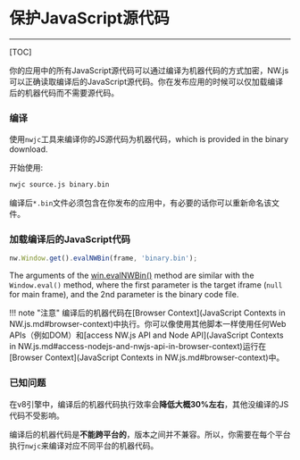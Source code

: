 # 保护JavaScript源代码
---

[TOC]

你的应用中的所有JavaScript源代码可以通过编译为机器代码的方式加密，NW.js可以正确读取编译后的JavaScript源代码。你在发布应用的时候可以仅加载编译后的机器代码而不需要源代码。

### 编译

使用`nwjc`工具来编译你的JS源代码为机器代码，which is provided in the binary download.

开始使用:
```bash
nwjc source.js binary.bin
```

编译后`*.bin`文件必须包含在你发布的应用中，有必要的话你可以重新命名该文件。

### 加载编译后的JavaScript代码

```javascript
nw.Window.get().evalNWBin(frame, 'binary.bin');
```
The arguments of the [win.evalNWBin()](../../References/Window.md#winevalnwbin) method are similar with the `Window.eval()` method, where the first parameter is the target iframe (`null` for main frame), and the 2nd parameter is the binary code file.

!!! note "注意"
	编译后的机器代码在[Browser Context](JavaScript Contexts in NW.js.md#browser-context)中执行。你可以像使用其他脚本一样使用任何Web APIs（例如DOM）和[access NW.js API and Node API](JavaScript Contexts in NW.js.md#access-nodejs-and-nwjs-api-in-browser-context)运行在[Browser Context](JavaScript Contexts in NW.js.md#browser-context)中。

### 已知问题

在v8引擎中，编译后的机器代码执行效率会**降低大概30%左右**，其他没编译的JS代码不受影响。

编译后的机器代码是**不能跨平台的**，版本之间并不兼容。所以，你需要在每个平台执行`nwjc`来编译对应不同平台的机器代码。
